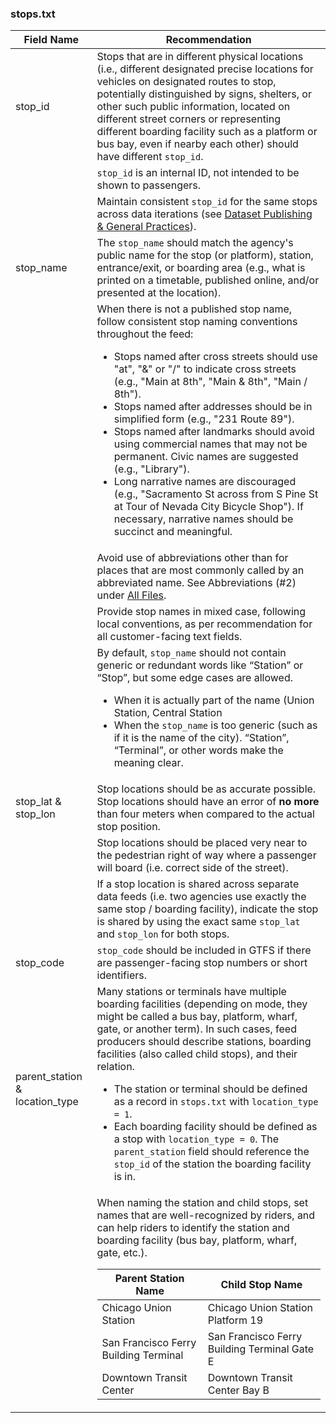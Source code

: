 ### stops.txt

| Field Name | Recommendation |
| --- | --- |
| stop_id | Stops that are in different physical locations (i.e., different designated precise locations for vehicles on designated routes to stop, potentially distinguished by signs, shelters, or other such public information, located on different street corners or representing different boarding facility such as a platform or bus bay, even if nearby each other) should have different `stop_id`.
| | `stop_id` is an internal ID, not intended to be shown to passengers. |
| | Maintain consistent `stop_id` for the same stops across data iterations (see [Dataset Publishing & General Practices](#dataset-publishing--general-practices)). |
| stop_name | The `stop_name` should match the agency's public name for the stop (or platform), station, entrance/exit, or boarding area (e.g., what is printed on a timetable, published online, and/or presented at the location).  |
| | When there is not a published stop name, follow consistent stop naming conventions throughout the feed:<ul><li>Stops named after cross streets should use "at", "&" or "/" to indicate cross streets (e.g., "Main at 8th", "Main & 8th", "Main / 8th"). </li><li>Stops named after addresses should be in simplified form (e.g., "231 Route 89").</li><li>Stops named after landmarks should avoid using commercial names that may not be permanent. Civic names are suggested (e.g., "Library").</li><li>Long narrative names are discouraged (e.g., "Sacramento St across from S Pine St at Tour of Nevada City Bicycle Shop"). If necessary, narrative names should be succinct and meaningful.</li></ul>   |
| | Avoid use of abbreviations other than for places that are most commonly called by an abbreviated name. See Abbreviations (#2) under [All Files](#all-files).  |
| | Provide stop names in mixed case, following local conventions, as per recommendation for all customer-facing text fields.  |
| | By default, `stop_name` should not contain generic or redundant words like “Station” or “Stop”, but some edge cases are allowed.<ul><li>When it is actually part of the name (Union Station, Central Station<li>When the `stop_name` is too generic (such as if it is the name of the city). “Station”, “Terminal”, or other words make the meaning clear.</ul> |
| stop_lat & stop_lon | Stop locations should be as accurate possible. Stop locations should have an error of __no more__ than four meters when compared to the actual stop position. |
| | Stop locations should be placed very near to the pedestrian right of way where a passenger will board (i.e. correct side of the street). |
| | If a stop location is shared across separate data feeds (i.e. two agencies use exactly the same stop / boarding facility), indicate the stop is shared by using the exact same `stop_lat` and `stop_lon` for both stops. |
| stop_code | `stop_code` should be included in GTFS if there are passenger-facing stop numbers or short identifiers. |
| parent_station & location_type | Many stations or terminals have multiple boarding facilities (depending on mode, they might be called a bus bay, platform, wharf, gate, or another term). In such cases, feed producers should describe stations, boarding facilities (also called child stops), and their relation. <ul><li>The station or terminal should be defined as a record in `stops.txt` with `location_type = 1`.</li><li>Each boarding facility should be defined as a stop with `location_type = 0`. The `parent_station` field should reference the `stop_id` of the station the boarding facility is in.</li></ul> |
| | When naming the station and child stops, set names that are well-recognized by riders, and can help riders to identify the station and boarding facility (bus bay, platform, wharf, gate, etc.).<table class='example'><thead><tr><th>Parent Station Name</th><th>Child Stop Name</th></tr></thead><tbody><tr><td>Chicago Union Station</td><td>Chicago Union Station Platform 19</td></tr><tr><td>San Francisco Ferry Building Terminal</td><td>San Francisco Ferry Building Terminal Gate E</td></tr><tr><td>Downtown Transit Center</td><td>Downtown Transit Center Bay B</td></tr></tbody></table> |
